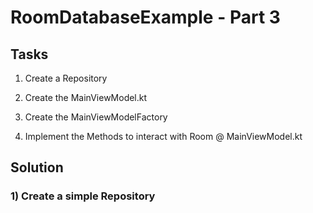 # RoomDatabaseExample - Part 3

## Tasks
1) Create a Repository

2) Create the MainViewModel.kt

3) Create the MainViewModelFactory

4) Implement the Methods to interact with Room @ MainViewModel.kt
## Solution
### 1) Create a simple Repository
